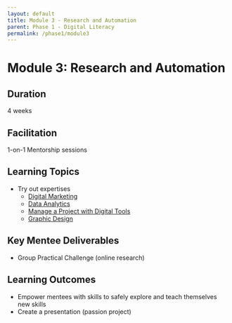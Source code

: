 ```yaml
---
layout: default
title: Module 3 - Research and Automation
parent: Phase 1 - Digital Literacy
permalink: /phase1/module3
---
```


# Module 3: Research and Automation

## Duration

4 weeks

## Facilitation

1-on-1 Mentorship sessions

## Learning Topics

- Try out expertises
  - [Digital Marketing](https://applieddigitalskills.withgoogle.com/c/college-and-continuing-education/en/try-a-career-in-digital-marketing-and-e-commerce/overview.html)
  - [Data Analytics](https://applieddigitalskills.withgoogle.com/c/college-and-continuing-education/en/try-a-career-in-data-analytics/overview.html)
  - [Manage a Project with Digital Tools](https://applieddigitalskills.withgoogle.com/c/college-and-continuing-education-uk/en-uk/manage-a-project-with-digital-tools/overview.html)
  - [Graphic Design](https://edu.gcfglobal.org/en/beginning-graphic-design/)

## Key Mentee Deliverables

- Group Practical Challenge (online research)

## Learning Outcomes

- Empower mentees with skills to safely explore and teach themselves new skills
- Create a presentation (passion project)

